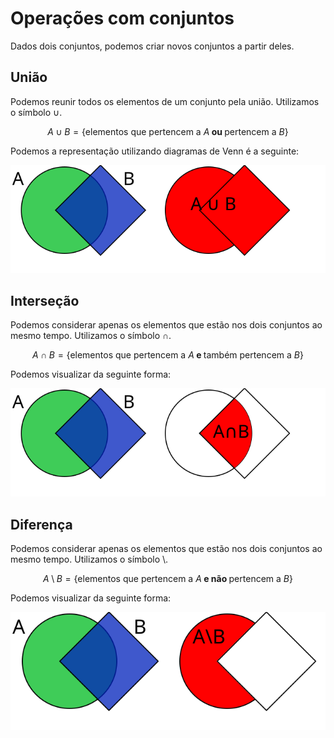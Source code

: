 # Operações com conjuntos

Dados dois conjuntos, podemos criar novos conjuntos a partir deles. 

## União

Podemos reunir todos os elementos de um conjunto pela união. Utilizamos o símbolo $\cup$.

$$A\cup B = \{ \text{elementos que pertencem a } A \textbf{ ou }\text{ pertencem a }B\}$$

Podemos a representação utilizando diagramas de Venn é a seguinte:

![Diagrama da união](./img/aula02-img01.svg)


## Interseção

Podemos considerar apenas os elementos que estão nos dois conjuntos ao mesmo tempo. Utilizamos o símbolo $\cap$.

$$A\cap B = \{ \text{elementos que pertencem a } A \textbf{ e } \text{também pertencem a }B \}$$

Podemos visualizar da seguinte forma:

![Diagrama da interseção](./img/aula02-img02.svg)

## Diferença


Podemos considerar apenas os elementos que estão nos dois conjuntos ao mesmo tempo. Utilizamos o símbolo $\setminus$.

$$A\setminus B = \{ \text{elementos que pertencem a } A  \textbf{ e não } \text{pertencem a } B \}$$

Podemos visualizar da seguinte forma:

![Diagrama da diferença](./img/aula02-img03.svg)
 
